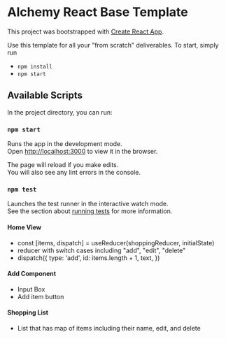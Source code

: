 # Alchemy React Base Template

This project was bootstrapped with [Create React App](https://github.com/facebook/create-react-app).

Use this template for all your "from scratch" deliverables. To start, simply run

- `npm install`
- `npm start`

## Available Scripts

In the project directory, you can run:

### `npm start`

Runs the app in the development mode.\
Open [http://localhost:3000](http://localhost:3000) to view it in the browser.

The page will reload if you make edits.\
You will also see any lint errors in the console.

### `npm test`

Launches the test runner in the interactive watch mode.\
See the section about [running tests](https://facebook.github.io/create-react-app/docs/running-tests) for more information.

#### Home View

- const [items, dispatch] = useReducer(shoppingReducer, initialState)
- reducer with switch cases including "add", "edit", "delete"
- dispatch({
  type: 'add',
  id: items.length + 1,
  text,
  })

#### Add Component

- Input Box
- Add item button

#### Shopping List

- List that has map of items including their name, edit, and delete

####
